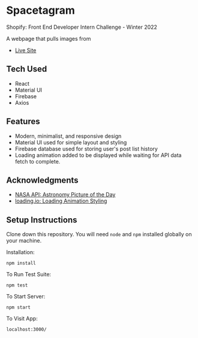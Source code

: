 # Spacetagram

Shopify: Front End Developer Intern Challenge - Winter 2022

A webpage that pulls images from

- [Live Site](https://sean-spacestagram.netlify.app/)

## Tech Used

- React
- Material UI
- Firebase
- Axios

## Features

- Modern, minimalist, and responsive design
- Material UI used for simple layout and styling
- Firebase database used for storing user's post list history
- Loading animation added to be displayed while waiting for API data fetch to complete.

## Acknowledgments

- [NASA API: Astronomy Picture of the Day](https://api.nasa.gov/)
- [loading.io: Loading Animation Styling](https://loading.io/css/)

## Setup Instructions

Clone down this repository. You will need `node` and `npm` installed globally on your machine.

Installation:

`npm install`

To Run Test Suite:

`npm test`

To Start Server:

`npm start`

To Visit App:

`localhost:3000/`
